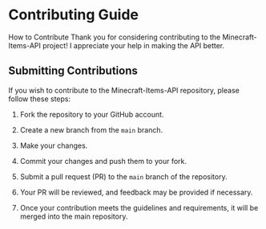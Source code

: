 # Contributing Guide
How to Contribute
Thank you for considering contributing to the Minecraft-Items-API project! I appreciate your help in making the API better.

## Submitting Contributions

If you wish to contribute to the Minecraft-Items-API repository, please follow these steps:

1. Fork the repository to your GitHub account.

2. Create a new branch from the `main` branch.

3. Make your changes.

4. Commit your changes and push them to your fork.

5. Submit a pull request (PR) to the `main` branch of the repository.
   
6. Your PR will be reviewed, and feedback may be provided if necessary.

7. Once your contribution meets the guidelines and requirements, it will be merged into the main repository.
